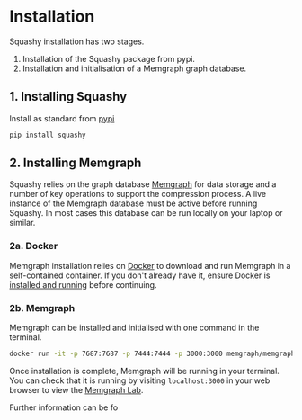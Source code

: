 # Installation
Squashy installation has two stages.

1. Installation of the Squashy package from pypi.
2. Installation and initialisation of a Memgraph graph database.

## 1. Installing Squashy

Install as standard from [pypi](https://pypi.org/project/squashy/)

````bash
pip install squashy
````

## 2. Installing Memgraph
Squashy relies on the graph database [Memgraph](https://memgraph.com/) for data storage and a number of key operations to support 
the compression process. A live instance of the Memgraph database must be active before running Squashy. In most cases 
this database can be run locally on your laptop or similar.

### 2a. Docker
Memgraph installation relies on [Docker](https://www.docker.com/) to download and run Memgraph in a self-contained
container. If you don't already have it, ensure Docker is [installed and running](https://docs.docker.com/get-docker/) 
before continuing.

### 2b. Memgraph
Memgraph can be installed and initialised with one command in the terminal.

```bash
docker run -it -p 7687:7687 -p 7444:7444 -p 3000:3000 memgraph/memgraph-platform
```
Once installation is complete, Memgraph will be running in your terminal. You can check that it is running
by visiting `localhost:3000` in your web browser to view the [Memgraph Lab](https://memgraph.com/docs/memgraph-lab).

Further information can be fo